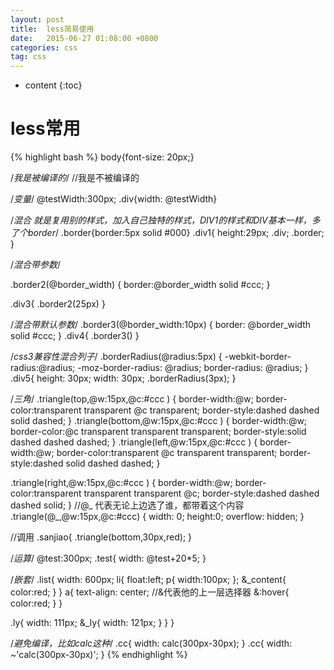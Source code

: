 ```yaml
---
layout: post
title:  less简易使用
date:   2015-06-27 01:08:00 +0800
categories: css
tag: css
---
```


* content
{:toc}


less常用 
====================================



{% highlight bash %}
body{font-size: 20px;}

/*我是被编译的*/
//我是不被编译的

/*变量*/
@testWidth:300px;
.div{width: @testWidth}

/*混合 就是复用别的样式，加入自己独特的样式，DIV1的样式和DIV基本一样，多了个border*/
.border{border:5px solid #000}
.div1{
  height:29px;
  .div;
  .border;
}

/*混合带参数*/


.border2(@border_width)
{
  border:@border_width solid #ccc;
}

.div3{
  .border2(25px)
}


/*混合带默认参数*/
.border3(@border_width:10px)
{
  border: @border_width solid #ccc;
}
.div4{
  .border3()
}

/*css3兼容性混合列子*/
.borderRadius(@radius:5px)
{
  -webkit-border-radius:@radius;
  -moz-border-radius: @radius;
  border-radius: @radius;
}
.div5{
  height: 30px;
  width: 30px;
  .borderRadius(3px);
}

/*三角*/
.triangle(top,@w:15px,@c:#ccc )
{
  border-width:@w;
  border-color:transparent transparent @c transparent;
  border-style:dashed dashed solid dashed;
}
.triangle(bottom,@w:15px,@c:#ccc )
{
  border-width:@w;
  border-color:@c transparent transparent transparent;
  border-style:solid dashed dashed dashed;
}
.triangle(left,@w:15px,@c:#ccc )
{
  border-width:@w;
  border-color:transparent @c transparent transparent;
  border-style:dashed solid dashed dashed;
}

.triangle(right,@w:15px,@c:#ccc )
{
  border-width:@w;
  border-color:transparent transparent transparent @c;
  border-style:dashed dashed dashed solid;
}
//@_ 代表无论上边选了谁，都带着这个内容
.triangle(@_,@w:15px,@c:#ccc)
{
  width: 0;
  height:0;
  overflow: hidden;
}

//调用
.sanjiao{
  .triangle(bottom,30px,red);
}


/*运算*/
@test:300px;
.test{
  width: @test+20*5;
}

/*嵌套*/
.list{
  width: 600px;
  li{
    float:left;
      p{
        width:100px;
      };
      &_content{
        color:red;
      }
  }
  a{
    text-align: center;
    //&代表他的上一层选择器
    &:hover{
      color:red;
    }
  }

  .ly{
    width: 111px;
    &_ly{
      width: 121px;
    }
  }
}



/*避免编译，比如calc这种*/
.cc{
  width: calc(300px-30px);
}
.cc{
  width: ~'calc(300px-30px)';
}
{% endhighlight %}


